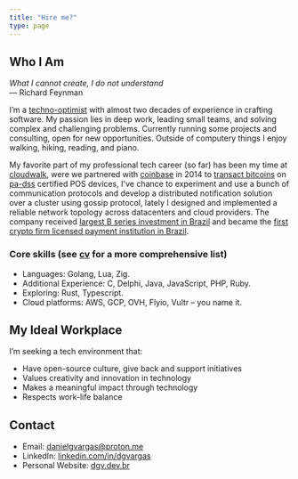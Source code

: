 ```yaml
---
title: "Hire me?"
type: page
---
```

## Who I Am

_What I cannot create, I do not understand_<br>
— Richard Feynman

I’m a [techno-optimist](https://andrewkelley.me/post/the-techno-optimist-manifesto.html) with almost two decades of experience in crafting software. My passion lies in deep work, leading small teams, and solving complex and challenging problems. Currently running some projects and consulting, open for new opportunities. Outside of computery things I enjoy walking, hiking, reading, and piano.

My favorite part of my professional tech career (so far) has been my time at [cloudwalk](https://cloudwalk.io/), were we partnered with [coinbase](https://coinbase.io/) in 2014 to [transact bitcoins](https://youtu.be/zsNQ6YV8FgE) on [pa-dss](https://en.wikipedia.org/wiki/PA-DSS) certified POS devices, I've chance to experiment and use a bunch of communication protocols and develop a distributed notification solution over a cluster using gossip protocol, lately I designed and implemented a reliable network topology across datacenters and cloud providers. The company received [largest B series investment in Brazil](https://www.businesswire.com/news/home/20210511005284/en/CloudWalk-Announces-US%24190M-Series-B-Financing-Round-Led-by-Coatue) and became the [first crypto firm licensed payment institution in Brazil](https://www.coindesk.com/business/2022/11/03/cloudwalk-is-first-crypto-firm-in-brazil-to-become-a-licensed-payments-institution).

### Core skills (see [cv](https://pub.dgv.dev.br/dgv_cv.pdf) for a more comprehensive list)

- Languages: Golang, Lua, Zig.
- Additional Experience: C, Delphi, Java, JavaScript, PHP, Ruby.
- Exploring: Rust, Typescript.
- Cloud platforms: AWS, GCP, OVH, Flyio, Vultr – you name it.

## My Ideal Workplace

I’m seeking a tech environment that:

- Have open-source culture, give back and support initiatives
- Values creativity and innovation in technology
- Makes a meaningful impact through technology
- Respects work-life balance

## Contact
- Email: [danielgvargas@proton.me](mailto:danielgvargas@proton.me)
- LinkedIn: [linkedin.com/in/dgvargas](//linkedin.com/in/dgvargas)
- Personal Website: [dgv.dev.br](/)